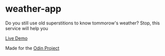 # weather-app
Do you still use old superstitions to know tommorow's weather? Stop, this service will help you

[Live Demo](https://nickpinecone.github.io/weather-app)

Made for the [Odin Project](https://www.theodinproject.com)
